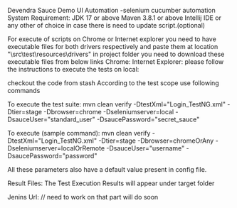 Devendra Sauce Demo UI Automation -selenium cucumber automation
System Requirement:
JDK 17 or above
Maven 3.8.1 or above
Intellij IDE or any other of choice in case there is need to update script.(optional)

For execute of scripts on Chrome or Internet explorer you need to have executable files for both drivers respectively and paste them at location "\src\test\resources\drivers" in project folder
you need to download these executable files from below links
Chrome:
Internet Explorer:
please follow the instructions to execute the tests on local:

checkout the code from stash
According to the test scope use following commands

To execute the test suite:  mvn clean verify -DtestXml="Login_TestNG.xml" -Dtier=stage -Dbrowser=chrome -Dseleniumserver=local -DsauceUser="standard_user" -DsaucePassword="secret_sauce"

To execute (sample command):  mvn clean verify -DtestXml="Login_TestNG.xml" -Dtier=stage -Dbrowser=chromeOrAny -Dseleniumserver=localOrRemote -DsauceUser="username" -DsaucePassword="password"

All these parameters also have a default value present in config file.

Result Files:
The Test Execution Results will appear under target folder

Jenins Url: // need to work on that part will do soon